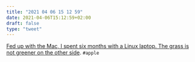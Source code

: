 ```yaml
---
title: "2021 04 06 15 12 59"
date: 2021-04-06T15:12:59+02:00
draft: false
type: "tweet"
---
```

[Fed up with the Mac, I spent six months with a Linux laptop. The grass is not greener on the other side](https://cfenollosa.com/blog/fed-up-with-the-mac-i-spent-six-months-with-a-linux-laptop-the-grass-is-not-greener-on-the-other-side.html). `#apple`
